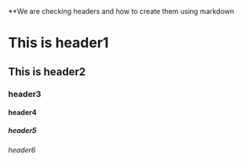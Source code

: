 **We are checking headers and how to create them using markdown
# This is header1
## This is header2
### header3
#### header4
##### header5
###### header6
